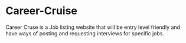 # Career-Cruise

Career Cruse is a Job listing website that will be entry level friendly and have ways of posting and requesting interviews for specific jobs.